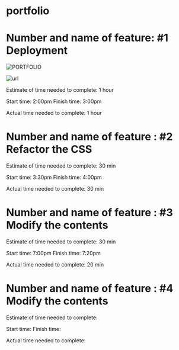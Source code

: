 # portfolio

# Number and name of feature: #1 Deployment
![PORTFOLIO](https://anagheem.herokuapp.com/)

![url](https://anagheembayan.github.io/portfolio/)


Estimate of time needed to complete: 1 hour

Start time: 2:00pm 
Finish time: 3:00pm

Actual time needed to complete: 1 hour


# Number and name of feature : #2  Refactor the CSS

Estimate of time needed to complete: 30 min

Start time: 3:30pm 
Finish time: 4:00pm

Actual time needed to complete: 30 min


# Number and name of feature : #3 Modify the contents

Estimate of time needed to complete: 30 min

Start time: 7:00pm 
Finish time: 7:20pm

Actual time needed to complete: 20 min


# Number and name of feature : #4 Modify the contents

Estimate of time needed to complete: 

Start time: 
Finish time: 

Actual time needed to complete: 